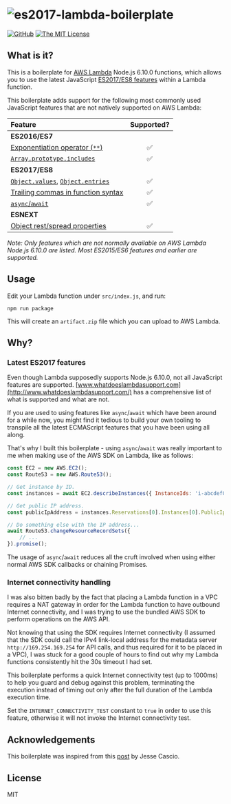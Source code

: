 # ![es2017-lambda-boilerplate](https://github.com/irvinlim/es2017-lambda-boilerplate/blob/add-banner/docs/images/banner.png)

[![GitHub](https://img.shields.io/github/release/irvinlim/es2017-lambda-boilerplate.svg?style=flat-square)](https://github.com/irvinlim/es2017-lambda-boilerplate/releases)
[![The MIT License](https://img.shields.io/badge/license-MIT-orange.svg?style=flat-square)](http://opensource.org/licenses/MIT)

## What is it?

This is a boilerplate for [AWS Lambda](https://aws.amazon.com/lambda/) Node.js 6.10.0 functions, which allows you to use the latest JavaScript [ES2017/ES8 features](https://hackernoon.com/es8-was-released-and-here-are-its-main-new-features-ee9c394adf66) within a Lambda function.

This boilerplate adds support for the following most commonly used JavaScript features that are not natively supported on AWS Lambda:

| Feature | Supported? |
|:--------|:----------:|
| **ES2016/ES7** | |
| [Exponentiation operator (`**`)](http://node.green/#ES2016-features-exponentiation------operator) | :white_check_mark: |
| [`Array.prototype.includes`](http://node.green/#ES2016-features-Array-prototype-includes) | :white_check_mark: |
| **ES2017/ES8** | |
| [`Object.values`](http://node.green/#ES2017-features-Object-static-methods-Object-values), [`Object.entries`](http://node.green/#ES2017-features-Object-static-methods-Object-entries) | :white_check_mark: |
| [Trailing commas in function syntax](http://node.green/#ES2017-features-trailing-commas-in-function-syntax) | :white_check_mark: |
| [`async`/`await`](http://node.green/#ES2017-features-async-functions) | :white_check_mark: |
| **ESNEXT** | |
| [Object rest/spread properties](http://node.green/#ESNEXT-candidate--stage-3--object-rest-spread-properties) | :white_check_mark: |

*Note: Only features which are not normally available on AWS Lambda Node.js 6.10.0 are listed. Most ES2015/ES6 features and earlier are supported.*

## Usage

Edit your Lambda function under `src/index.js`, and run:

```
npm run package
```

This will create an `artifact.zip` file which you can upload to AWS Lambda.

## Why?

### Latest ES2017 features

Even though Lambda supposedly supports Node.js 6.10.0, not all JavaScript features are supported. [www.whatdoeslambdasupport.com](http://www.whatdoeslambdasupport.com/) has a comprehensive list of what is supported and what are not.

If you are used to using features like `async`/`await` which have been around for a while now, you might find it tedious to build your own tooling to transpile all the latest ECMAScript features that you have been using all along.

That's why I built this boilerplate - using `async`/`await` was really important to me when making use of the AWS SDK on Lambda, like as follows:

```js
const EC2 = new AWS.EC2();
const Route53 = new AWS.Route53();

// Get instance by ID.
const instances = await EC2.describeInstances({ InstanceIds: 'i-abcdef01' }).promise();

// Get public IP address.
const publicIpAddress = instances.Reservations[0].Instances[0].PublicIpAddress;

// Do something else with the IP address...
await Route53.changeResourceRecordSets({
    // ...
}).promise();
```

The usage of `async`/`await` reduces all the cruft involved when using either normal AWS SDK callbacks or chaining Promises.

### Internet connectivity handling

I was also bitten badly by the fact that placing a Lambda function in a VPC requires a NAT gateway in order for the Lambda function to have outbound Internet connectivity, and I was trying to use the bundled AWS SDK to perform operations on the AWS API.

Not knowing that using the SDK requires Internet connectivity (I assumed that the SDK could call the IPv4 link-local address for the metadata server `http://169.254.169.254` for API calls, and thus required for it to be placed in a VPC), I was stuck for a good couple of hours to find out why my Lambda functions consistently hit the 30s timeout I had set.

This boilerplate performs a quick Internet connectivity test (up to 1000ms) to help you guard and debug against this problem, terminating the execution instead of timing out only after the full duration of the Lambda execution time. 

Set the `INTERNET_CONNECTIVITY_TEST` constant to `true` in order to use this feature, otherwise it will not invoke the Internet connectivity test.

## Acknowledgements

This boilerplate was inspired from this [post](http://jessesnet.com/development-notes/2016/nodejs-es7-aws-lambda/) by Jesse Cascio.

## License

MIT
